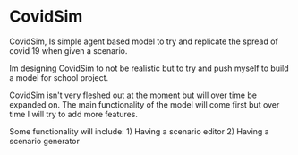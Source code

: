 # CovidSim
CovidSim, Is simple agent based model to try and replicate the spread of covid 19 when given a scenario. 

Im designing CovidSim to not be realistic but to try and push myself to build a model for school project.

CovidSim isn't very fleshed out at the moment but will over time be expanded on.
The main functionality of the model will come first but over time I will try to add more features.

Some functionality will include:
    1) Having a scenario editor
    2) Having a scenario generator
